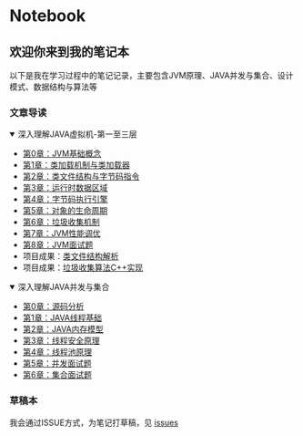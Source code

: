 # Notebook

## 欢迎你来到我的笔记本

以下是我在学习过程中的笔记记录，主要包含JVM原理、JAVA并发与集合、设计模式、数据结构与算法等

### 文章导读

<details open>
    <summary>深入理解JAVA虚拟机-第一至三层</summary>
    
+ [第0章：JVM基础概念](深入理解JAVA虚拟机-第一至三层#第0章jvm基础概念)
+ [第1章：类加载机制与类加载器](深入理解JAVA虚拟机-第一至三层#第1章类加载机制与类加载器)
+ [第2章：类文件结构与字节码指令](深入理解JAVA虚拟机-第一至三层#第2章类文件结构与字节码指令)
+ [第3章：运行时数据区域](深入理解JAVA虚拟机-第一至三层#第3章运行时数据区域)
+ [第4章：字节码执行引擎](深入理解JAVA虚拟机-第一至三层#第4章字节码执行引擎)
+ [第5章：对象的生命周期](深入理解JAVA虚拟机-第一至三层#第5章对象的生命周期)
+ [第6章：垃圾收集机制](深入理解JAVA虚拟机-第一至三层#第6章垃圾收集机制)
+ [第7章：JVM性能调优](深入理解JAVA虚拟机-第一至三层#第7章jvm性能调优)
+ [第8章：JVM面试题](深入理解JAVA虚拟机-第一至三层#第8章jvm面试题)
+ 项目成果：[类文件结构解析](https://github.com/peteryuanpan/ParseClassFile)
+ 项目成果：[垃圾收集算法C++实现](https://github.com/peteryuanpan/garbage-collect-demo)
</details>

<details open>
    <summary>深入理解JAVA并发与集合</summary>

+ [第0章：源码分析](深入理解JAVA并发与集合#第0章源码分析)
+ [第1章：JAVA线程基础](深入理解JAVA并发与集合#第1章java线程基础)
+ [第2章：JAVA内存模型](深入理解JAVA并发与集合#第2章java内存模型)
+ [第3章：线程安全原理](深入理解JAVA并发与集合#第3章线程安全原理)
+ [第4章：线程池原理](深入理解JAVA并发与集合#第4章线程池原理)
+ [第5章：并发面试题](深入理解JAVA并发与集合#第5章并发面试题)
+ [第6章：集合面试题](深入理解JAVA并发与集合#第6章集合面试题)
</details>

### 草稿本

我会通过ISSUE方式，为笔记打草稿，见 [issues](https://github.com/peteryuanpan/notebook/issues)
